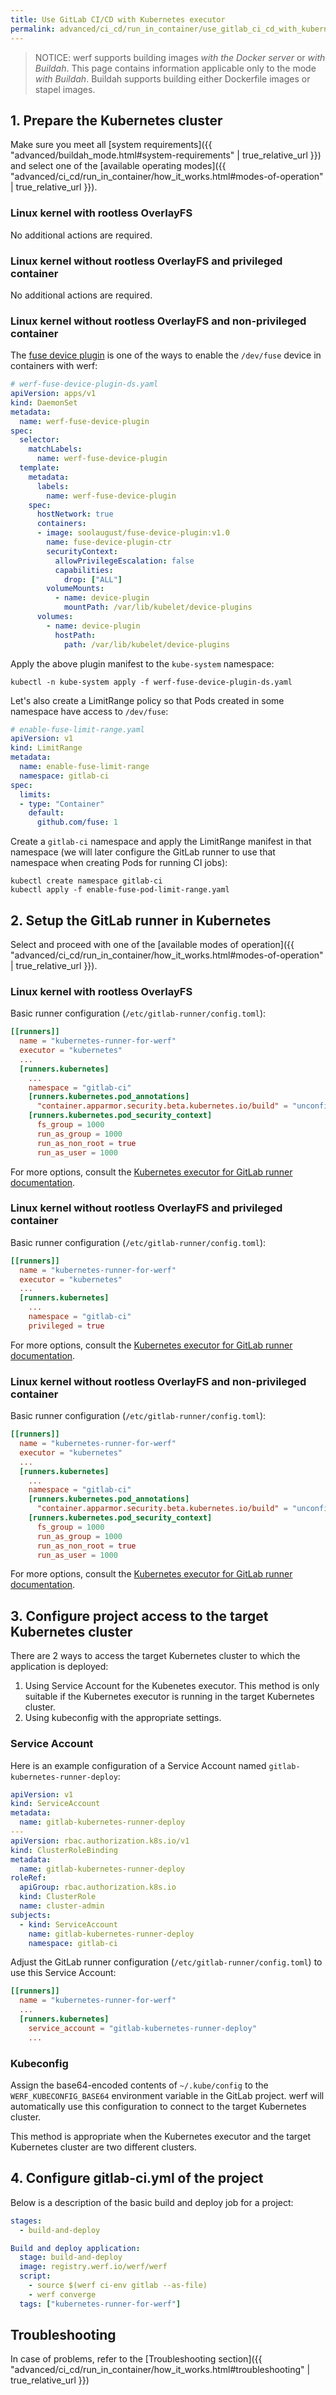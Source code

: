 ```yaml
---
title: Use GitLab CI/CD with Kubernetes executor
permalink: advanced/ci_cd/run_in_container/use_gitlab_ci_cd_with_kubernetes_executor.html
---
```


> NOTICE: werf supports building images _with the Docker server_ or _with Buildah_. This page contains information applicable only to the mode _with Buildah_. Buildah supports building either Dockerfile images or stapel images.

## 1. Prepare the Kubernetes cluster

Make sure you meet all [system requirements]({{ "advanced/buildah_mode.html#system-requirements" | true_relative_url }}) and select one of the [available operating modes]({{ "advanced/ci_cd/run_in_container/how_it_works.html#modes-of-operation" | true_relative_url }}).

### Linux kernel with rootless OverlayFS

No additional actions are required.

### Linux kernel without rootless OverlayFS and privileged container

No additional actions are required.

### Linux kernel without rootless OverlayFS and non-privileged container

The [fuse device plugin](https://github.com/kuberenetes-learning-group/fuse-device-plugin) is one of the ways to enable the `/dev/fuse` device in containers with werf:

```yaml
# werf-fuse-device-plugin-ds.yaml
apiVersion: apps/v1
kind: DaemonSet
metadata:
  name: werf-fuse-device-plugin
spec:
  selector:
    matchLabels:
      name: werf-fuse-device-plugin
  template:
    metadata:
      labels:
        name: werf-fuse-device-plugin
    spec:
      hostNetwork: true
      containers:
      - image: soolaugust/fuse-device-plugin:v1.0
        name: fuse-device-plugin-ctr
        securityContext:
          allowPrivilegeEscalation: false
          capabilities:
            drop: ["ALL"]
        volumeMounts:
          - name: device-plugin
            mountPath: /var/lib/kubelet/device-plugins
      volumes:
        - name: device-plugin
          hostPath:
            path: /var/lib/kubelet/device-plugins
```

Apply the above plugin manifest to the `kube-system` namespace:

```shell
kubectl -n kube-system apply -f werf-fuse-device-plugin-ds.yaml
```

Let's also create a LimitRange policy so that Pods created in some namespace have access to `/dev/fuse`:

```yaml
# enable-fuse-limit-range.yaml
apiVersion: v1
kind: LimitRange
metadata:
  name: enable-fuse-limit-range
  namespace: gitlab-ci
spec:
  limits:
  - type: "Container"
    default:
      github.com/fuse: 1
```

Create a `gitlab-ci` namespace and apply the LimitRange manifest in that namespace (we will later configure the GitLab runner to use that namespace when creating Pods for running CI jobs):

```shell
kubectl create namespace gitlab-ci
kubectl apply -f enable-fuse-pod-limit-range.yaml
```

## 2. Setup the GitLab runner in Kubernetes

Select and proceed with one of the [available modes of operation]({{ "advanced/ci_cd/run_in_container/how_it_works.html#modes-of-operation" | true_relative_url }}).

### Linux kernel with rootless OverlayFS

Basic runner configuration (`/etc/gitlab-runner/config.toml`):

```toml
[[runners]]
  name = "kubernetes-runner-for-werf"
  executor = "kubernetes"
  ...
  [runners.kubernetes]
    ...
    namespace = "gitlab-ci"
    [runners.kubernetes.pod_annotations]
      "container.apparmor.security.beta.kubernetes.io/build" = "unconfined"
    [runners.kubernetes.pod_security_context]
      fs_group = 1000
      run_as_group = 1000
      run_as_non_root = true
      run_as_user = 1000
```

For more options, consult the [Kubernetes executor for GitLab runner documentation](https://docs.gitlab.com/runner/executors/kubernetes.html).

### Linux kernel without rootless OverlayFS and privileged container

Basic runner configuration (`/etc/gitlab-runner/config.toml`):

```toml
[[runners]]
  name = "kubernetes-runner-for-werf"
  executor = "kubernetes"
  ...
  [runners.kubernetes]
    ...
    namespace = "gitlab-ci"
    privileged = true
```

For more options, consult the [Kubernetes executor for GitLab runner documentation](https://docs.gitlab.com/runner/executors/kubernetes.html).

### Linux kernel without rootless OverlayFS and non-privileged container

Basic runner configuration (`/etc/gitlab-runner/config.toml`):

```toml
[[runners]]
  name = "kubernetes-runner-for-werf"
  executor = "kubernetes"
  ...
  [runners.kubernetes]
    ...
    namespace = "gitlab-ci"
    [runners.kubernetes.pod_annotations]
      "container.apparmor.security.beta.kubernetes.io/build" = "unconfined"
    [runners.kubernetes.pod_security_context]
      fs_group = 1000
      run_as_group = 1000
      run_as_non_root = true
      run_as_user = 1000
```

For more options, consult the [Kubernetes executor for GitLab runner documentation](https://docs.gitlab.com/runner/executors/kubernetes.html).

## 3. Configure project access to the target Kubernetes cluster

There are 2 ways to access the target Kubernetes cluster to which the application is deployed:

1. Using Service Account for the Kubenetes executor. This method is only suitable if the Kubernetes executor is running in the target Kubernetes cluster.
2. Using kubeconfig with the appropriate settings.

### Service Account

Here is an example configuration of a Service Account named `gitlab-kubernetes-runner-deploy`:

```yaml
apiVersion: v1
kind: ServiceAccount
metadata:
  name: gitlab-kubernetes-runner-deploy
---
apiVersion: rbac.authorization.k8s.io/v1
kind: ClusterRoleBinding
metadata:
  name: gitlab-kubernetes-runner-deploy
roleRef:
  apiGroup: rbac.authorization.k8s.io
  kind: ClusterRole
  name: cluster-admin
subjects:
  - kind: ServiceAccount
    name: gitlab-kubernetes-runner-deploy
    namespace: gitlab-ci
```

Adjust the GitLab runner configuration (`/etc/gitlab-runner/config.toml`) to use this Service Account:

```toml
[[runners]]
  name = "kubernetes-runner-for-werf"
  ...
  [runners.kubernetes]
    service_account = "gitlab-kubernetes-runner-deploy"
    ...
```

### Kubeconfig

Assign the base64-encoded contents of `~/.kube/config` to the `WERF_KUBECONFIG_BASE64` environment variable in the GitLab project. werf will automatically use this configuration to connect to the target Kubernetes cluster.

This method is appropriate when the Kubernetes executor and the target Kubernetes cluster are two different clusters.

## 4. Configure gitlab-ci.yml of the project

Below is a description of the basic build and deploy job for a project:

```yaml
stages:
  - build-and-deploy

Build and deploy application:
  stage: build-and-deploy
  image: registry.werf.io/werf/werf
  script:
    - source $(werf ci-env gitlab --as-file)
    - werf converge
  tags: ["kubernetes-runner-for-werf"]
```

## Troubleshooting

In case of problems, refer to the [Troubleshooting section]({{ "advanced/ci_cd/run_in_container/how_it_works.html#troubleshooting" | true_relative_url }})
